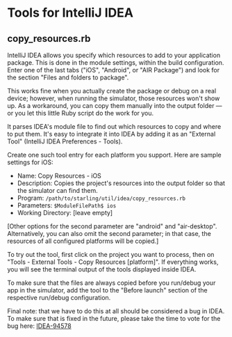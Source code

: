 # Tools for IntelliJ IDEA

## copy_resources.rb

IntelliJ IDEA allows you specify which resources to add to your application package. This is done in the module settings, within the build configuration. Enter one of the last tabs ("iOS", "Android", or "AIR Package") and look for the section "Files and folders to package".

This works fine when you actually create the package or debug on a real device; however, when running the simulator, those resources won't show up. As a workaround, you can copy them manually into the output folder — or you let this little Ruby script do the work for you.

It parses IDEA's module file to find out which resources to copy and where to put them. It's easy to integrate it into IDEA by adding it as an "External Tool" (IntelliJ IDEA Preferences - Tools).

Create one such tool entry for each platform you support. Here are sample settings for iOS:

* Name: Copy Resources - iOS
* Description: Copies the project's resources into the output folder so that the simulator can find them.
* Program: `/path/to/starling/util/idea/copy_resources.rb`
* Parameters: `$ModuleFilePath$ ios`
* Working Directory: [leave empty]

[Other options for the second parameter are "android" and "air-desktop". Alternatively, you can also omit the second parameter; in that case, the resources of all configured platforms will be copied.]

To try out the tool, first click on the project you want to process, then on "Tools - External Tools - Copy Resources [platform]". If everything works, you will see the terminal output of the tools displayed inside IDEA.

To make sure that the files are always copied before you run/debug your app in the simulator, add the tool to the "Before launch" section of the respective run/debug configuration.

Final note: that we have to do this at all should be considered a bug in IDEA. To make sure that is fixed in the future, please take the time to vote for the bug here: [IDEA-94578](https://youtrack.jetbrains.com/issue/IDEA-94578)

